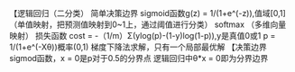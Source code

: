 【逻辑回归（二分类）
简单决策边界
sigmoid函数g(z) = 1/(1+e^(-z)),值域[0,1]
（单值映射，把预测值映射到0~1上，通过阈值进行分类）
softmax
（多维向量映射）
损失函数
cost = -（1/m）Σ(ylog(p)-(1-y)log(1-p)),y是真值0或1
p = 1/(1+e^(-Xθ))概率(0,1)
梯度下降法求解，只有一个局部最优解
【决策边界
sigmod函数，x = 0是p对于0.5的分界点
逻辑回归中θ*x = 0即为分界边界
